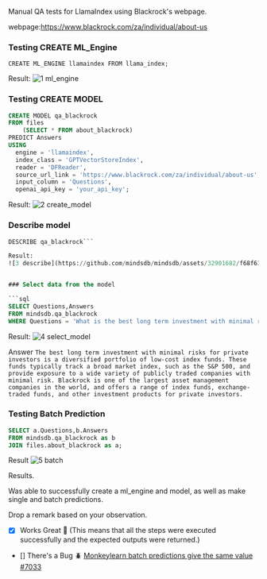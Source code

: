 Manual QA tests for LlamaIndex using Blackrock's webpage.

webpage:https://www.blackrock.com/za/individual/about-us

### Testing CREATE ML_Engine

`CREATE ML_ENGINE llamaindex
FROM llama_index;
`

Result:
![1 ml_engine](https://github.com/mindsdb/mindsdb/assets/32901682/4904dac1-48c8-4e73-b254-82fce068c26c)


### Testing CREATE MODEL

```sql
CREATE MODEL qa_blackrock
FROM files
    (SELECT * FROM about_blackrock)
PREDICT Answers
USING 
  engine = 'llamaindex', 
  index_class = 'GPTVectorStoreIndex',
  reader = 'DFReader',
  source_url_link = 'https://www.blackrock.com/za/individual/about-us',
  input_column = 'Questions',
  openai_api_key = 'your_api_key';
  ```
  
Result:
![2 create_model](https://github.com/mindsdb/mindsdb/assets/32901682/409205c1-a6d9-4219-88f3-28382bc2b200)


### Describe model

```sql
DESCRIBE qa_blackrock```

Result:
![3 describe](https://github.com/mindsdb/mindsdb/assets/32901682/f68f6160-e4a4-47ef-b7ff-79758ea34a3b)


### Select data from the model

```sql
SELECT Questions,Answers
FROM mindsdb.qa_blackrock
WHERE Questions = 'What is the best long term investment with minimal risks for private investors';
```

Result:
![4 select_model](https://github.com/mindsdb/mindsdb/assets/32901682/86e25738-b434-49a5-a4ec-75640779dbfc)


Answer
`The best long term investment with minimal risks for private investors is a diversified portfolio of low-cost index funds. These funds typically track a broad market index, such as the S&P 500, and provide exposure to a wide variety of publicly traded companies with minimal risk. Blackrock is one of the largest asset management companies in the world, and offers a range of index funds, exchange-traded funds, and other investment products for private investors.`

### Testing Batch Prediction

```sql
SELECT a.Questions,b.Answers
FROM mindsdb.qa_blackrock as b
JOIN files.about_blackrock as a;
```

Result
![5 batch](https://github.com/mindsdb/mindsdb/assets/32901682/95416ef7-ddae-40ff-b215-8fa7b56a9b5c)


Results.

Was able to successfully create a ml_engine and model, as well as make single and batch predictions.

Drop a remark based on your observation.
- [x] Works Great 💚 (This means that all the steps were executed successfully and the expected outputs were returned.)
- [] There's a Bug 🪲 [Monkeylearn batch predictions give the same value #7033](https://github.com/mindsdb/mindsdb/issues/7033) 
